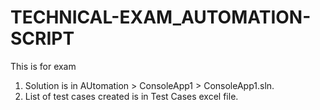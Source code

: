 # TECHNICAL-EXAM_AUTOMATION-SCRIPT
This is for exam

1. Solution is in AUtomation > ConsoleApp1 > ConsoleApp1.sln.
2. List of test cases created is in Test Cases excel file. 
